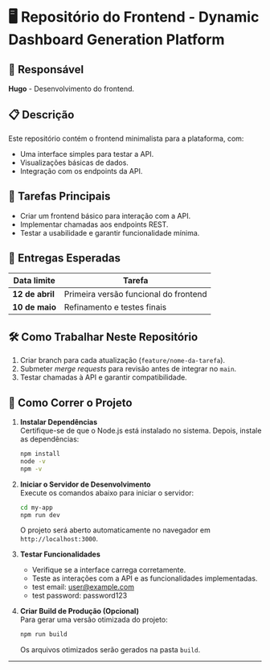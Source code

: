 # 🖥️ Repositório do Frontend - Dynamic Dashboard Generation Platform

## 📌 Responsável
**Hugo** - Desenvolvimento do frontend.

## 📋 Descrição
Este repositório contém o frontend minimalista para a plataforma, com:
- Uma interface simples para testar a API.
- Visualizações básicas de dados.
- Integração com os endpoints da API.

## 📝 Tarefas Principais
- Criar um frontend básico para interação com a API.
- Implementar chamadas aos endpoints REST.
- Testar a usabilidade e garantir funcionalidade mínima.

## 📆 Entregas Esperadas
| Data limite  | Tarefa  |
|-------------|--------|
| **12 de abril**  | Primeira versão funcional do frontend |
| **10 de maio**  | Refinamento e testes finais |

## 🛠️ Como Trabalhar Neste Repositório
1. Criar branch para cada atualização (`feature/nome-da-tarefa`).
2. Submeter _merge requests_ para revisão antes de integrar no `main`.
3. Testar chamadas à API e garantir compatibilidade.

## 🚀 Como Correr o Projeto
1. **Instalar Dependências**  
   Certifique-se de que o Node.js está instalado no sistema. Depois, instale as dependências:
   ```bash
   npm install
   node -v
   npm -v
   ```

2. **Iniciar o Servidor de Desenvolvimento**  
   Execute os comandos abaixo para iniciar o servidor:
   ```bash
   cd my-app
   npm run dev
   ```
   O projeto será aberto automaticamente no navegador em `http://localhost:3000`.

3. **Testar Funcionalidades**  
   - Verifique se a interface carrega corretamente.
   - Teste as interações com a API e as funcionalidades implementadas.
   - test email: user@example.com
   - test password: password123

4. **Criar Build de Produção (Opcional)**  
   Para gerar uma versão otimizada do projeto:
   ```bash
   npm run build
   ```
   Os arquivos otimizados serão gerados na pasta `build`.

---


